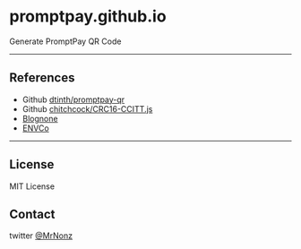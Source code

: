 # promptpay.github.io
Generate PromptPay QR Code

---

## References
- Github [dtinth/promptpay-qr](https://github.com/dtinth/promptpay-qr)
- Github [chitchcock/CRC16-CCITT.js](https://gist.github.com/chitchcock/5112270)
- [Blognone](https://www.blognone.com/node/95133)
- [ENVCo](https://www.emvco.com/emv-technologies/qrcodes/)
---

## License
MIT License

## Contact
twitter [@MrNonz](https://twitter.com/MrNonz)
